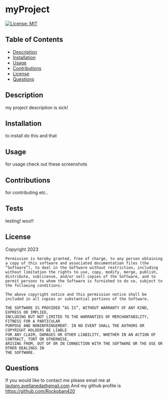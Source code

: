 # myProject       
[![License: MIT](https://img.shields.io/badge/License-MIT-yellow.svg)](https://opensource.org/licenses/MIT)

## Table of Contents
- [Description](##Description)
- [Installation](##Installation)
- [Usage](##Usage)
- [Contributions](##Contributions)
- [License](##License)
- [Questions](##Questions)

## Description
my project description is sick!

## Installation
to install do this and that

## Usage
for usage check out these screenshots

## Contributions
for contributing etc..

## Tests
testing! woo!!

## License
  Copyright 2023 

    Permission is hereby granted, free of charge, to any person obtaining a copy of this software and associated documentation files (the “Software”), to deal in the Software without restriction, including without limitation the rights to use, copy, modify, merge, publish, distribute, sublicense, and/or sell copies of the Software, and to permit persons to whom the Software is furnished to do so, subject to the following conditions:
    
    The above copyright notice and this permission notice shall be included in all copies or substantial portions of the Software.
    
    THE SOFTWARE IS PROVIDED “AS IS”, WITHOUT WARRANTY OF ANY KIND, EXPRESS OR IMPLIED, 
    INCLUDING BUT NOT LIMITED TO THE WARRANTIES OF MERCHANTABILITY, FITNESS FOR A PARTICULAR 
    PURPOSE AND NONINFRINGEMENT. IN NO EVENT SHALL THE AUTHORS OR COPYRIGHT HOLDERS BE LIABLE 
    FOR ANY CLAIM, DAMAGES OR OTHER LIABILITY, WHETHER IN AN ACTION OF CONTRACT, TORT OR OTHERWISE, 
    ARISING FROM, OUT OF OR IN CONNECTION WITH THE SOFTWARE OR THE USE OR OTHER DEALINGS IN 
    THE SOFTWARE.

## Questions
If you would like to contact me please email me at lautaro.avellaneda@gmail.com
And my github profile is https://github.com/Rockoban420